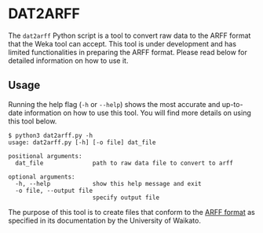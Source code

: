 # DAT2ARFF
The `dat2arff` Python script is a tool to convert raw data to the ARFF format
that the Weka tool can accept. This tool is under development and has limited
functionalities in preparing the ARFF format. Please read below for detailed
information on how to use it.

## Usage
Running the help flag (`-h` or `--help`) shows the most accurate and up-to-date
information on how to use this tool. You will find more details on using this
tool below.

```
$ python3 dat2arff.py -h
usage: dat2arff.py [-h] [-o file] dat_file

positional arguments:
  dat_file              path to raw data file to convert to arff

optional arguments:
  -h, --help            show this help message and exit
  -o file, --output file
                        specify output file
```

The purpose of this tool is to create files that conform to the [ARFF format](https://www.cs.waikato.ac.nz/~ml/weka/arff.html)
as specified in its documentation by the University of Waikato.